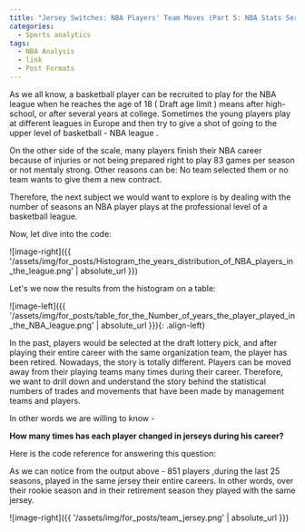 ```yaml
---
title: "Jersey Switches: NBA Players' Team Moves (Part 5: NBA Stats Series)"
categories:
  - Sports analytics
tags:
  - NBA Analysis
  - link
  - Post Formats
---
```



As we all know, a basketball player can be recruited to play for the NBA  league when he reaches the age of 18 ( Draft age limit ) means after high- school,  or after several years at college. Sometimes the young players play at different leagues in Europe and then try to give a shot of going to the upper level of basketball - NBA league .

On the other side of the scale, many players finish their NBA career because of injuries or not being prepared right to play 83 games  per season or not mentaly strong. Other reasons can be: No team selected them or no team wants to give them a new contract.

Therefore, the next subject we would want to explore is by dealing with the number of seasons an NBA player plays at the professional level of a basketball league.

Now, let dive into the code:


<script src="https://gist.github.com/AnalyticsForPleasure/ee707f6b1d2ad5ca58d39d3e6fb50d16.js"></script>



![image-right]({{ '/assets/img/for_posts/Histogram_the_years_distribution_of_NBA_players_in_the_league.png' | absolute_url }})


Let's we now the results from the histogram on a table:






![image-left]({{ '/assets/img/for_posts/table_for_the_Number_of_years_the_player_played_in_the_NBA_league.png' | absolute_url }}){: .align-left} 





















In the past, players would be selected at the draft lottery pick, and after playing their entire career  with the same organization team, the player has been retired. Nowadays, the story is totally different. Players can be moved away from their playing teams many times during their career. 
Therefore, we want to drill down and understand the story behind the statistical numbers of trades and movements that have been made by management teams and players.


In other words we are willing to know  -




**How many times has each player changed in jerseys during his career?**


Here is the code reference for answering this question:

<script src="https://gist.github.com/AnalyticsForPleasure/49330af18b213ac872a5ed7d444bca79.js"></script>

 








<script src="https://gist.github.com/AnalyticsForPleasure/115a771c9d51195e6e814003b91d8e0b.js"></script>




As we can notice from the output above - 851 players ,during the last 25 seasons, played in the same jersey their entire careers. In other words,  over their rookie season and in their retirement season they played with the same jersey. 


![image-right]({{ '/assets/img/for_posts/team_jersey.png' | absolute_url }})